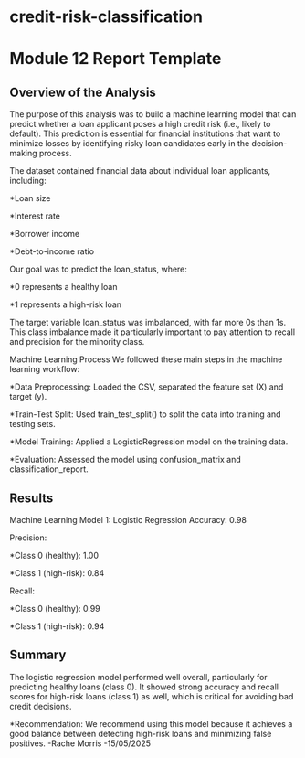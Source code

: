 # credit-risk-classification
# Module 12 Report Template

## Overview of the Analysis

The purpose of this analysis was to build a machine learning model that can predict whether a loan applicant poses a high credit risk (i.e., likely to default). This prediction is essential for financial institutions that want to minimize losses by identifying risky loan candidates early in the decision-making process.

The dataset contained financial data about individual loan applicants, including:

*Loan size

*Interest rate

*Borrower income

*Debt-to-income ratio

Our goal was to predict the loan_status, where:

*0 represents a healthy loan

*1 represents a high-risk loan

The target variable loan_status was imbalanced, with far more 0s than 1s. This class imbalance made it particularly important to pay attention to recall and precision for the minority class.

Machine Learning Process
We followed these main steps in the machine learning workflow:

*Data Preprocessing: Loaded the CSV, separated the feature set (X) and target (y).

*Train-Test Split: Used train_test_split() to split the data into training and testing sets.

*Model Training: Applied a LogisticRegression model on the training data.

*Evaluation: Assessed the model using confusion_matrix and classification_report.

## Results

Machine Learning Model 1: Logistic Regression
Accuracy: 0.98

Precision:

*Class 0 (healthy): 1.00

*Class 1 (high-risk): 0.84

Recall:

*Class 0 (healthy): 0.99

*Class 1 (high-risk): 0.94

## Summary

The logistic regression model performed well overall, particularly for predicting healthy loans (class 0). It showed strong accuracy and recall scores for high-risk loans (class 1) as well, which is critical for avoiding bad credit decisions.

*Recommendation: We recommend using this model because it achieves a good balance between detecting high-risk loans and minimizing false positives.
-Rache Morris
-15/05/2025
